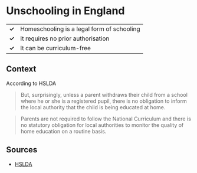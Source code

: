 # Unschooling in England
| | |
|-|-|
| __✓__ | Homeschooling is a legal form of schooling |
| __✓__ | It requires no prior authorisation |
| __✓__ | It can be curriculum-free |

## Context

According to HSLDA

> But, surprisingly, unless a parent withdraws their child from a school where he or she is a registered pupil, there is no obligation to inform the local authority that the child is being educated at home.


> Parents are not required to follow the National Curriculum and there is no statutory obligation for local authorities to monitor the quality of home education on a routine basis.

## Sources

* [HSLDA](https://hslda.org/post/united-kingdom)
